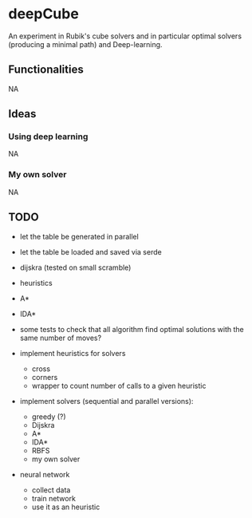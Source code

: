 # deepCube

An experiment in Rubik's cube solvers and in particular optimal solvers (producing a minimal path) and Deep-learning.

## Functionalities

NA

## Ideas

### Using deep learning

NA

### My own solver

NA

## TODO

- let the table be generated in parallel
- let the table be loaded and saved via serde

- dijskra (tested on small scramble)
- heuristics
- A*
- IDA*

- some tests to check that all algorithm find optimal solutions with the same number of moves?

- implement heuristics for solvers
    - cross
    - corners
    - wrapper to count number of calls to a given heuristic
- implement solvers (sequential and parallel versions):
    - greedy (?)
    - Dijskra
    - A*
    - IDA*
    - RBFS
    - my own solver
- neural network
    - collect data
    - train network
    - use it as an heuristic
